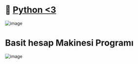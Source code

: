 # 🚀 [Python <3](https://www.python.org/)
![image](https://user-images.githubusercontent.com/77877967/120018647-247a8e80-bff0-11eb-8a3f-182eabd62802.png)

# Basit hesap Makinesi Programı
![image](https://user-images.githubusercontent.com/77877967/120245990-99132e80-c277-11eb-8b27-042e32dae7f0.png)
